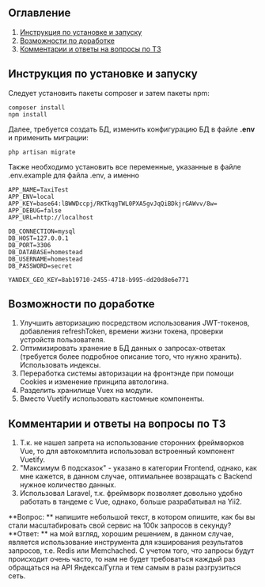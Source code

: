 ## Оглавление

1. [Инструкция по установке и запуску](#Инструкция-по-установке-и-запуску)
2. [Возможности по доработке](#Возможности-по-доработке)
3. [Комментарии и ответы на вопросы по ТЗ](#Комментарии-и-ответы-на-вопросы-по-ТЗ)

Инструкция по установке и запуску
---------------------------------

Следует установить пакеты composer и затем пакеты npm:
```
composer install
npm install
```

Далее, требуется создать БД, изменить конфигурацию БД в файле **.env** и применить миграции:
```
php artisan migrate
```

Также необходимо установить все переменные, указанные в файле .env.example для файла .env, а именно
```
APP_NAME=TaxiTest
APP_ENV=local
APP_KEY=base64:lBWWDccpj/RKTkqgTWL0PXA5gvJqQiBDkjrGAWvv/8w=
APP_DEBUG=false
APP_URL=http://localhost

DB_CONNECTION=mysql
DB_HOST=127.0.0.1
DB_PORT=3306
DB_DATABASE=homestead
DB_USERNAME=homestead
DB_PASSWORD=secret

YANDEX_GEO_KEY=8ab19710-2455-4718-b995-dd20d8e6e771
```

Возможности по доработке
------------------------

1. Улучшить авторизацию посредством использования JWT-токенов, добавления refreshToken, времени жизни токена, проверки устройств пользователя.
2. Оптимизировать хранение в БД данных о запросах-ответах (требуется более подробное описание того, что нужно хранить). Использовать индексы.
3. Переработка системы авторизации на фронтэнде при помощи Cookies и изменение принципа автологина.
3. Разделить хранилище Vuex на модули.
4. Вместо Vuetify использовать кастомные компоненты.

Комментарии и ответы на вопросы по ТЗ
-------------------------------------

1. Т.к. не нашел запрета на использование сторонних фреймворков Vue, то для автокомплита использовал встроенный компонент Vuetify.
2. "Максимум 6 подсказок" - указано в категории Frontend, однако, как мне кажется, в данном случае, оптимальнее возвращать с Backend нужное количество данных.
3. Использовал Laravel, т.к. фреймворк позволяет довольно удобно работать в тандеме с Vue, однако, больше разрабатывал на Yii2.

**Вопрос: ** напишите небольшой текст, в котором опишите, как бы вы стали масштабировать свой сервис на 100к запросов в секунду?
**Ответ: ** на мой взгляд, хорошим решением, в данном случае, является использование инструмента для кэширования результатов запросов, т.е. Redis или Memchached. С учетом того, что запросы будут происходит очень часто, то нам не будет требоваться каждый раз обращаться на API Яндекса/Гугла и тем самым в разы разгрузиться сеть.  




